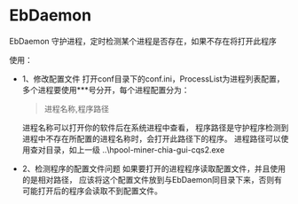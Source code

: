 # EbDaemon
EbDaemon 守护进程，定时检测某个进程是否存在，如果不存在将打开此程序

使用：
- 1、修改配置文件
	打开conf目录下的conf.ini，ProcessList为进程列表配置，多个进程要使用***号分开，每个进程配置分为：

	> 进程名称,程序路径

	进程名称可以打开你的软件后在系统进程中查看，
	程序路径是守护程序检测到进程中不存在所配置的进程名称时，会打开此路径下的程序。
	进程路径可以使用查对目录，如上一级 ..\hpool-miner-chia-gui-cqs2.exe

- 2、检测程序的配置文件问题
	如果要打开的进程程序读取配置文件，并且使用的是相对路径，
	应该将这个配置文件放到与EbDaemon同目录下来，否则有可能打开后的程序会读取不到配置文件。
